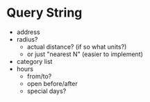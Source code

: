 # Query String #

  * address
  * radius?
    * actual distance? (if so what units?)
    * or just "nearest N" (easier to implement)
  * category list
  * hours
    * from/to?
    * open before/after
    * special days?